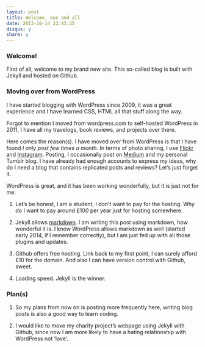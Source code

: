 ```yaml
---
layout: post
title: Welcome, one and all
date: 2013-10-14 22:43:25
disqus: y
share: y
---
```

### Welcome!
First of all, welcome to my brand new site. This so-called blog is built with Jekyll and hosted on Github. 

### Moving over from WordPress
I have started blogging with WordPress since 2009, it was a great experience and I have learned CSS, HTML all that stuff along the way. 

Forgot to mention I moved from wordpress.com to self-hosted WordPress in 2011, I have all my travelogs, book reviews, and projects over there. 

Here comes the reason(s). I have moved over from WordPress is that I have found *I only post few times a month*. In terms of photo sharing, I use [Flickr](flickr.com/photos/splendorevision/) and [Instagram](instagram.com/taylorhxu). Posting, I occasionally post on [Medium](medium.com/@taylorhxu) and my personal Tumblr blog. I have already had enough accounts to express my ideas, why do I need a blog that contains replicated posts and reviews? Let’s just forget it.

WordPress is great, and it has been working wonderfully, but it is just not for me:

1. Let’s be honest, I am a student, I don’t want to pay for the hosting. Why do I want to pay around £100 per year just for hosting somewhere.

2. Jekyll allows [markdown](https://medium.com/@taylorhxu/markdown-for-dummies-a24e982b8e85). I am writing this post using markdown, how wonderful it is. I know WordPress allows markdown as well (started early 2014, if I remember correctly), but I am just fed up with all those plugins and updates.

3. Github offers free hosting. Link back to my first point, I can surely afford £10 for the domain. And also I can have version control with Github, sweet.

4. Loading speed. Jekyll is the winner. 

### Plan(s)
1. So my plans from now on is posting more frequently here, writing blog posts is also a good way to learn coding. 

2. I would like to move my charity project’s webpage using Jekyll with Github, since now I am more likely to have a hating relationship with WordPress not ‘love’.


